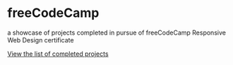 # freeCodeCamp
a showcase of projects completed in pursue of freeCodeCamp Responsive Web Design certificate

[View the list of completed projects](https://letsandeepio.github.io/freeCodeCamp/)
